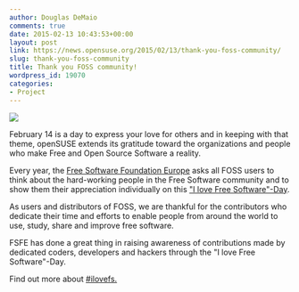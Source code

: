 ```yaml
---
author: Douglas DeMaio
comments: true
date: 2015-02-13 10:43:53+00:00
layout: post
link: https://news.opensuse.org/2015/02/13/thank-you-foss-community/
slug: thank-you-foss-community
title: Thank you FOSS community!
wordpress_id: 19070
categories:
- Project
---
```


![](http://fsfe.org/contribute/promopics/ilovefs_flyer_A7_thumb.png)

February 14 is a day to express your love for others and in keeping with that theme, openSUSE extends its gratitude toward the organizations and people who make Free and Open Source Software a reality.

Every year, the [Free Software Foundation Europe](http://fsfe.org/index.en.html) asks all FOSS users to think about the hard-working people in the Free Software community and to show them their appreciation individually on this ["I love Free Software"-Day](http://fsfe.org/campaigns/ilovefs/ilovefs.en.html).

<!-- more -->As users and distributors of FOSS, we are thankful for the contributors who dedicate their time and efforts to enable people from around the world to use, study, share and improve free software.

FSFE has done a great thing in raising awareness of contributions made by dedicated coders, developers and hackers through the "I love Free Software"-Day.

Find out more about [#ilovefs.](/wp-content/uploads/2015/02/ilovefs.png)
